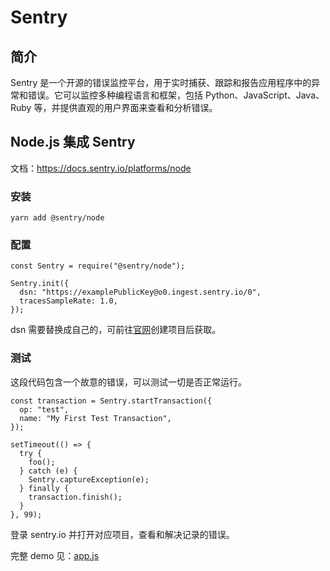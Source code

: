 # Sentry

## 简介 
Sentry 是一个开源的错误监控平台，用于实时捕获、跟踪和报告应用程序中的异常和错误。它可以监控多种编程语言和框架，包括 Python、JavaScript、Java、Ruby 等，并提供直观的用户界面来查看和分析错误。


## Node.js 集成 Sentry
文档：https://docs.sentry.io/platforms/node

### 安装
```
yarn add @sentry/node
```

### 配置
```
const Sentry = require("@sentry/node");

Sentry.init({
  dsn: "https://examplePublicKey@o0.ingest.sentry.io/0",
  tracesSampleRate: 1.0,
});
```

dsn 需要替换成自己的，可前往[官网](sentry.io)创建项目后获取。

### 测试
这段代码包含一个故意的错误，可以测试一切是否正常运行。

```
const transaction = Sentry.startTransaction({
  op: "test",
  name: "My First Test Transaction",
});

setTimeout(() => {
  try {
    foo();
  } catch (e) {
    Sentry.captureException(e);
  } finally {
    transaction.finish();
  }
}, 99);
```
登录 sentry.io 并打开对应项目，查看和解决记录的错误。

完整 demo 见：[app.js](./app.js)


